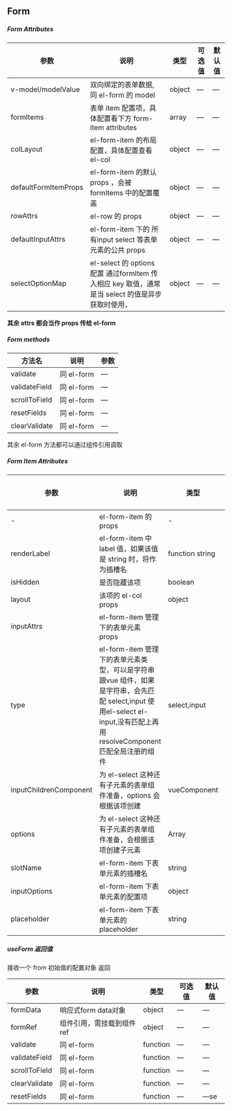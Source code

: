 ## Form

##### Form Attributes

| 参数                 | 说明                                                         | 类型   | 可选值 | 默认值 |
| -------------------- | ------------------------------------------------------------ | ------ | ------ | ------ |
| v-model/modelValue   | 双向绑定的表单数据, 同 el-form 的 model                      | object | —      | —      |
| formItems            | 表单 item 配置项，具体配置看下方 form-item attributes        | array  | —      | —      |
| colLayout            | el-form-item 的布局配置，具体配置查看 el-col                 | object | —      | —      |
| defaultFormItemProps | el-form-item 的默认 props ，会被 formItems 中的配置覆盖      | object | —      | —      |
| rowAttrs             | el-row 的 props                                              | object | —      | —      |
| defaultInputAttrs    | el-form-item 下的 所有input select 等表单元素的公共 props    | object | —      | —      |
| selectOptionMap      | el-select 的 options 配置 通过formItem 传入相应 key 取值，通常是当 select 的值是异步获取时使用， | object | —      | —      |

**其余 attrs 都会当作 props 传给 el-form**

##### Form methods

| 方法名        | 说明       | 参数 |
| ------------- | ---------- | ---- |
| validate      | 同 el-form | —    |
| validateField | 同 el-form | —    |
| scrollToField | 同 el-form | —    |
| resetFields   | 同 el-form | —    |
| clearValidate | 同 el-form | —    |

其余 el-form 方法都可以通过组件引用调取

##### Form Item Attributes

| 参数                   | 说明                                                         | 类型            | 可选值 | 默认值 |
| ---------------------- | ------------------------------------------------------------ | --------------- | ------ | ------ |
| -                      | el-form-item 的 props                                        | -               | —      | —      |
| renderLabel            | el-form-item 中 label 值，如果该值是 string 时，将作为插槽名 | function string | —      | —      |
| isHidden               | 是否隐藏该项                                                 | boolean         | —      | —      |
| layout                 | 该项的 el-col props                                          | object          | —      | —      |
| inputAttrs             | el-form-item 管理下的表单元素 props                          |                 |        |        |
| type                   | el-form-item 管理下的表单元素类型，可以是字符串跟vue 组件，如果是字符串，会先匹配 select,input 使用el-select el-input,没有匹配上再用 resolveComponent 匹配全局注册的组件 | select,input    | —      | —      |
| inputChildrenComponent | 为 el-select 这种还有子元素的表单组件准备，options 会根据该项创建 | vueComponent    | —      | —      |
| options                | 为 el-select 这种还有子元素的表单组件准备，会根据该项创建子元素 | Array           | —      | —      |
| slotName               | el-form-item 下表单元素的插槽名                              | string          | —      | —      |
| inputOptions           | el-form-item 下表单元素的配置项                              | object          | —      | —      |
| placeholder            | el-form-item 下表单元素的 placeholder                        | string          | —      | —      |

##### useForm 返回值

接收一个 from 初始值的配置对象 返回

| 参数          | 说明                       | 类型     | 可选值 | 默认值 |
| ------------- | -------------------------- | -------- | ------ | ------ |
| formData      | 响应式form data对象        | object   | —      | —      |
| formRef       | 组件引用，需挂载到组件 ref | object   | —      | —      |
| validate      | 同 el-form                 | function | —      | —      |
| validateField | 同 el-form                 | function | —      | —      |
| scrollToField | 同 el-form                 | function | —      | —      |
| clearValidate | 同 el-form                 | function | —      | —      |
| resetFields   | 同 el-form                 | function | —      | —se    |

